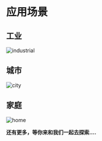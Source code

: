 # 应用场景

## 工业

![industrial](https://img.alicdn.com/tfs/TB1I_qlXVGWBuNjy0FbXXb4sXXa-1631-1087.jpg)

## 城市

![city](https://img.alicdn.com/tfs/TB1MFSsX1uSBuNjy1XcXXcYjFXa-2500-1668.jpg)

## 家庭

![home](https://img.alicdn.com/tfs/TB1CFSsX1uSBuNjy1XcXXcYjFXa-2500-1775.jpg)


**还有更多，等你来和我们一起去探索....**

